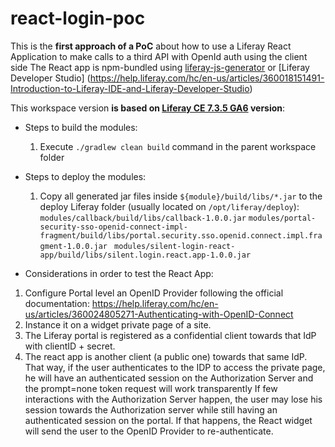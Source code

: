 # react-login-poc


This is the **first approach of a PoC** about how to use a Liferay React Application to make calls to a third API with OpenId auth using the client side
The React app is npm-bundled using [liferay-js-generator](https://help.liferay.com/hc/en-us/articles/360029147391-Liferay-JS-Generator) or [Liferay Developer Studio] (https://help.liferay.com/hc/en-us/articles/360018151491-Introduction-to-Liferay-IDE-and-Liferay-Developer-Studio)

This workspace version **is based on [Liferay CE 7.3.5 GA6](https://hub.docker.com/layers/liferay/portal/7.3.5-ga6-d1.3.0-20201215234716/images/sha256-faa876881b7bf300f41aaae0faa59387e9c2417176730afc7b17790fa051bb5b?context=explore) version**: 

* Steps to build the modules:
  1. Execute `./gradlew clean build` command in the parent workspace folder

* Steps to deploy the modules: 

  1. Copy all generated jar files inside `${module}/build/libs/*.jar` to the deploy Liferay folder (usually located on `/opt/liferay/deploy`):
      `modules/callback/build/libs/callback-1.0.0.jar`
      `modules/portal-security-sso-openid-connect-impl-fragment/build/libs/portal.security.sso.openid.connect.impl.fragment-1.0.0.jar `
      `modules/silent-login-react-app/build/libs/silent.login.react.app-1.0.0.jar`

* Considerations in order to test the React App: 

1. Configure Portal level an OpenID Provider following the official documentation: https://help.liferay.com/hc/en-us/articles/360024805271-Authenticating-with-OpenID-Connect
2. Instance it on a widget private page of a site.
3. The Liferay portal is registered as a confidential client towards that IdP with clientID + secret.
4. The react app is another client (a public one) towards that same IdP. That way, if the user authenticates to the IDP to access the private page, he will have an authenticated session on the Authorization Server and the prompt=none token request will work transparently
If few interactions with the Authorization Server happen, the user may lose his session towards the Authorization server while still having an authenticated session on the portal. If that happens, the React widget will send the user to the OpenID Provider to re-authenticate.  
 
